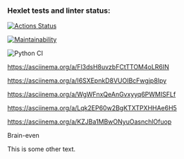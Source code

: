 ### Hexlet tests and linter status:
[![Actions Status](https://github.com/SergeyKornienko/python-project-lvl1/workflows/hexlet-check/badge.svg)](https://github.com/SergeyKornienko/python-project-lvl1/actions)

[![Maintainability](https://api.codeclimate.com/v1/badges/8f041f1e701d00c8df14/maintainability)](https://codeclimate.com/github/SergeyKornienko/python-project-lvl1/maintainability)

![Python CI](https://github.com/SergeyKornienko/python-project-lvl1/workflows/Python%20CI/badge.svg)

https://asciinema.org/a/Fl3dsH8uvzbFCtTTOM4oLR6IN

https://asciinema.org/a/I6SXEpnkD8VUOIBcFwgjp8Ipy

https://asciinema.org/a/WgWFnxQeAnGvxyyq6PWMISFLf

https://asciinema.org/a/Lqk2EP60w2BgKTXTPXHHAe6H5

https://asciinema.org/a/KZJBa1MBwONyuOasnchlOfuop

<p>Brain-even</p>
<script src="https://asciinema.org/a/Fl3dsH8uvzbFCtTTOM4oLR6IN" id="asciicast-14" async></script>
<p>This is some other text.</p>